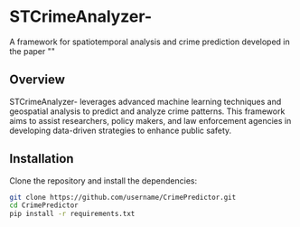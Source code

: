 # STCrimeAnalyzer-

A framework for spatiotemporal analysis and crime prediction developed in the paper ""
## Overview
STCrimeAnalyzer- leverages advanced machine learning techniques and geospatial analysis to predict and analyze crime patterns. This framework aims to assist researchers, policy makers, and law enforcement agencies in developing data-driven strategies to enhance public safety.

## Installation
Clone the repository and install the dependencies:
```bash
git clone https://github.com/username/CrimePredictor.git
cd CrimePredictor
pip install -r requirements.txt
